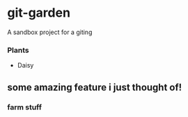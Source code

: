 <!-- stagin branch -->
# git-garden
A sandbox project for a giting

### Plants

- Daisy

## some amazing feature i just thought of!

### farm stuff
